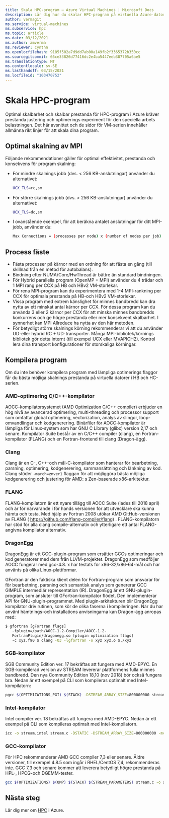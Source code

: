 ```yaml
---
title: Skala HPC-program – Azure Virtual Machines | Microsoft Docs
description: Lär dig hur du skalar HPC-program på virtuella Azure-datorer.
author: vermagit
ms.service: virtual-machines
ms.subservice: hpc
ms.topic: article
ms.date: 03/12/2021
ms.author: amverma
ms.reviewer: cynthn
ms.openlocfilehash: 9185f502a7d9dd7ab00a149fb2f3365372b350cc
ms.sourcegitcommit: 66ce33826d77416dc2e4ba5447eeb387705a6ae5
ms.translationtype: MT
ms.contentlocale: sv-SE
ms.lasthandoff: 03/15/2021
ms.locfileid: "103470752"
---
```

# <a name="scaling-hpc-applications"></a>Skala HPC-program

Optimal skalbarhet och skalbar prestanda för HPC-program i Azure kräver prestanda justering och optimerings experiment för den speciella arbets belastningen. Det här avsnittet och de sidor för VM-serien innehåller allmänna rikt linjer för att skala dina program.

## <a name="optimally-scaling-mpi"></a>Optimal skalning av MPI 

Följande rekommendationer gäller för optimal effektivitet, prestanda och konsekvens för program skalning:

- För mindre skalnings jobb (dvs. < 256 KB-anslutningar) använder du alternativet:
   ```bash
   UCX_TLS=rc,sm
   ```

- För större skalnings jobb (dvs. > 256 KB-anslutningar) använder du alternativet:
   ```bash
   UCX_TLS=dc,sm
   ```

- I ovanstående exempel, för att beräkna antalet anslutningar för ditt MPI-jobb, använder du:
   ```bash
   Max Connections = (processes per node) x (number of nodes per job) x (number of nodes per job) 
   ```

## <a name="process-pinning"></a>Process fäste

- Fästa processer på kärnor med en ordning för att fästa en gång (till skillnad från en metod för autobalans). 
- Bindning efter NUMA/Core/HwThread är bättre än standard bindningen.
- För Hybrid parallella program (OpenMP + MPI) använder du 4 trådar och 1 MPI rang per CCX på HB och HBv2 VM-storlekar.
- För rena MPI-program kan du experimentera med 1-4 MPI-rankning per CCX för optimala prestanda på HB-och HBv2 VM-storlekar.
- Vissa program med extrem känslighet för minnes bandbredd kan dra nytta av ett minskat antal kärnor per CCX. För dessa program kan du använda 3 eller 2 kärnor per CCX för att minska minnes bandbredds konkurrens och ge högre prestanda eller mer konsekvent skalbarhet. I synnerhet kan MPI Allreduce ha nytta av den här metoden.
- För betydligt större skalnings körning rekommenderar vi att du använder UD-eller hybrid RC + UD-transporter. Många MPI-bibliotek/körnings bibliotek gör detta internt (till exempel UCX eller MVAPICH2). Kontrol lera dina transport konfigurationer för storskaliga körningar.

## <a name="compiling-applications"></a>Kompilera program

Om du inte behöver kompilera program med lämpliga optimerings flaggor får du bästa möjliga skalnings prestanda på virtuella datorer i HB och HC-serien.

### <a name="amd-optimizing-cc-compiler"></a>AMD-optimering C/C++-kompilator

AOCC-kompilatorsystemet (AMD Optimization C/C++ compiler) erbjuder en hög nivå av avancerad optimering, multi-threading och processor support som omfattar global optimering, vectorization, analys av slingor, loop-omvandlingar och kodgenerering. Binärfiler för AOCC-kompilator är lämpliga för Linux-system som har GNU C Library (glibc) version 2,17 och senare. Kompilator Suite består av en C/C++ compiler (clang), en Fortran-kompilator (FLANG) och en Fortran-frontend till clang (Dragon-ägg).

### <a name="clang"></a>Clang

Clang är en C-, C++-och mål-C-kompilator som hanterar för bearbetning, parsning, optimering, kodgenerering, sammansättning och länkning av kod. Clang stöder  `-march=znver1` flaggan för att möjliggöra bästa möjliga kodgenerering och justering för AMD: s Zen-baserade x86-arkitektur.

### <a name="flang"></a>FLANG

FLANG-kompilatorn är ett nyare tillägg till AOCC Suite (lades till 2018 april) och är för närvarande i för hands versionen för att utvecklare ska kunna hämta och testa. Med hjälp av Fortran 2008 utökar AMD GitHub-versionen av FLANG ( https://github.com/flang-compiler/flang) . FLANG-kompilatorn har stöd för alla clang compile-alternativ och ytterligare ett antal FLANG-angivna kompilator alternativ.

### <a name="dragonegg"></a>DragonEgg

DragonEgg är ett GCC-plugin-program som ersätter GCCs optimeringar och kod generatorer med dem från LLVM-projektet. DragonEgg som medföljer AOCC fungerar med gcc-4.8. x har testats för x86-32/x86-64-mål och har använts på olika Linux-plattformar.

GFortran är den faktiska klient delen för Fortran-program som ansvarar för för bearbetning, parsning och semantisk analys som genererar GCC GIMPLE intermediär representation (IR). DragonEgg är ett GNU-plugin-program, som ansluter till GFortran-kompilator flödet. Den implementerar API för GNU-plugin-programmet. Med plugin-arkitekturen blir DragonEgg kompilator driv rutinen, som kör de olika faserna i kompileringen.  När du har använt hämtnings-och installations anvisningarna kan Dragon-ägg anropas med: 

```bash
$ gfortran [gFortran flags] 
   -fplugin=/path/AOCC-1.2-Compiler/AOCC-1.2-     
   FortranPlugin/dragonegg.so [plugin optimization flags]     
   -c xyz.f90 $ clang -O3 -lgfortran -o xyz xyz.o $./xyz
```
   
### <a name="pgi-compiler"></a>SGB-kompilator
SGB Community Edition ver. 17 bekräftas att fungera med AMD-EPYC. En SGB-kompilerad version av STREAM levererar plattformens fulla minnes bandbredd. Den nya Community Edition 18,10 (nov 2018) bör också fungera bra. Nedan är ett exempel på CLI som kompileras optimalt med Intel-kompilatorn:

```bash
pgcc $(OPTIMIZATIONS_PGI) $(STACK) -DSTREAM_ARRAY_SIZE=800000000 stream.c -o stream.pgi
```

### <a name="intel-compiler"></a>Intel-kompilator
Intel compiler ver. 18 bekräftas att fungera med AMD-EPYC. Nedan är ett exempel på CLI som kompileras optimalt med Intel-kompilatorn.

```bash
icc -o stream.intel stream.c -DSTATIC -DSTREAM_ARRAY_SIZE=800000000 -mcmodel=large -shared-intel -Ofast –qopenmp
```

### <a name="gcc-compiler"></a>GCC-kompilator 
För HPC rekommenderar AMD GCC compiler 7,3 eller senare. Äldre versioner, till exempel 4.8.5 som ingår i RHEL/CentOS 7,4, rekommenderas inte. GCC 7,3 och senare kommer att leverera betydligt högre prestanda på HPL-, HPCG-och DGEMM-tester.

```bash
gcc $(OPTIMIZATIONS) $(OMP) $(STACK) $(STREAM_PARAMETERS) stream.c -o stream.gcc
```

## <a name="next-steps"></a>Nästa steg

Lär dig mer om [HPC](/azure/architecture/topics/high-performance-computing/) i Azure.
